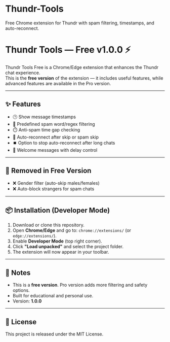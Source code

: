# Thundr-Tools
Free Chrome extension for Thundr with spam filtering, timestamps, and auto-reconnect.
# Thundr Tools — Free v1.0.0 ⚡

Thundr Tools Free is a Chrome/Edge extension that enhances the Thundr chat experience.  
This is the **free version** of the extension — it includes useful features, while advanced features are available in the Pro version.

---

## ✨ Features
- 🕒 Show message timestamps  
- 🔎 Predefined spam word/regex filtering  
- ⏱️ Anti-spam time gap checking  
- 🔄 Auto-reconnect after skip or spam skip  
- ⏹️ Option to stop auto-reconnect after long chats  
- 💬 Welcome messages with delay control  

---

## 🚫 Removed in Free Version
- ❌ Gender filter (auto-skip males/females)  
- ❌ Auto-block strangers for spam chats  

---

## 📦 Installation (Developer Mode)
1. Download or clone this repository.
2. Open **Chrome/Edge** and go to: `chrome://extensions/` (or `edge://extensions/`).
3. Enable **Developer Mode** (top right corner).
4. Click **"Load unpacked"** and select the project folder.
5. The extension will now appear in your toolbar.

---

## 📌 Notes
- This is a **free version**. Pro version adds more filtering and safety options.
- Built for educational and personal use.  
- Version: **1.0.0**

---

## 📜 License
This project is released under the MIT License.
